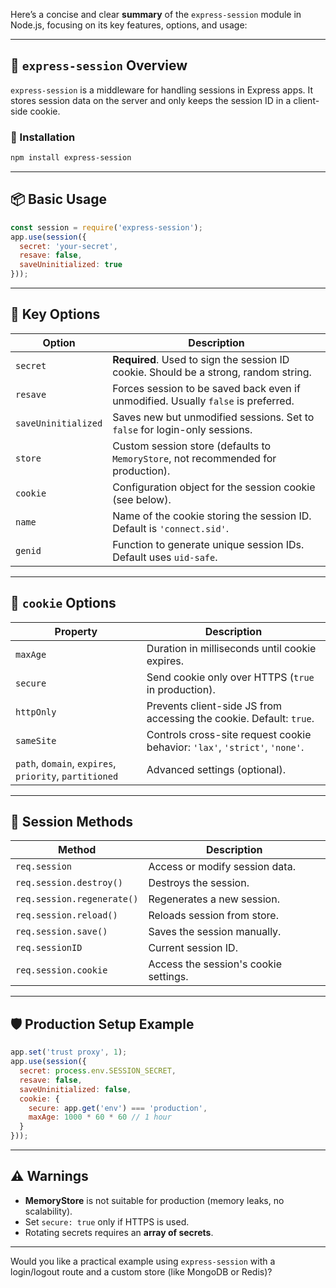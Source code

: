 Here’s a concise and clear **summary** of the `express-session` module in Node.js, focusing on its key features, options, and usage:

---

## 🔐 `express-session` Overview

`express-session` is a middleware for handling sessions in Express apps. It stores session data on the server and only keeps the session ID in a client-side cookie.

### 🔧 Installation

```bash
npm install express-session
```

---

## 📦 Basic Usage

```js
const session = require('express-session');
app.use(session({
  secret: 'your-secret',
  resave: false,
  saveUninitialized: true
}));
```

---

## 🧰 Key Options

| Option | Description |
|--------|-------------|
| `secret` | **Required**. Used to sign the session ID cookie. Should be a strong, random string. |
| `resave` | Forces session to be saved back even if unmodified. Usually `false` is preferred. |
| `saveUninitialized` | Saves new but unmodified sessions. Set to `false` for login-only sessions. |
| `store` | Custom session store (defaults to `MemoryStore`, not recommended for production). |
| `cookie` | Configuration object for the session cookie (see below). |
| `name` | Name of the cookie storing the session ID. Default is `'connect.sid'`. |
| `genid` | Function to generate unique session IDs. Default uses `uid-safe`. |

---

## 🍪 `cookie` Options

| Property | Description |
|----------|-------------|
| `maxAge` | Duration in milliseconds until cookie expires. |
| `secure` | Send cookie only over HTTPS (`true` in production). |
| `httpOnly` | Prevents client-side JS from accessing the cookie. Default: `true`. |
| `sameSite` | Controls cross-site request cookie behavior: `'lax'`, `'strict'`, `'none'`. |
| `path`, `domain`, `expires`, `priority`, `partitioned` | Advanced settings (optional). |

---

## 🔁 Session Methods

| Method | Description |
|--------|-------------|
| `req.session` | Access or modify session data. |
| `req.session.destroy()` | Destroys the session. |
| `req.session.regenerate()` | Regenerates a new session. |
| `req.session.reload()` | Reloads session from store. |
| `req.session.save()` | Saves the session manually. |
| `req.sessionID` | Current session ID. |
| `req.session.cookie` | Access the session's cookie settings. |

---

## 🛡 Production Setup Example

```js
app.set('trust proxy', 1);
app.use(session({
  secret: process.env.SESSION_SECRET,
  resave: false,
  saveUninitialized: false,
  cookie: {
    secure: app.get('env') === 'production',
    maxAge: 1000 * 60 * 60 // 1 hour
  }
}));
```

---

## ⚠️ Warnings

- **MemoryStore** is not suitable for production (memory leaks, no scalability).
- Set `secure: true` only if HTTPS is used.
- Rotating secrets requires an **array of secrets**.

---

Would you like a practical example using `express-session` with a login/logout route and a custom store (like MongoDB or Redis)?